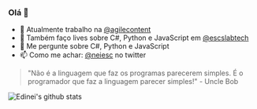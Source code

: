 ### Olá 👋
- 🔭 Atualmente trabalho na [@agilecontent](https://github.com/agilecontent)
- 🔴 Também faço lives sobre C#, Python e JavaScript em [@escslabtech](https://github.com/escslabtech)
- 💬 Me pergunte sobre C#, Python e JavaScript
- 📫 Como me achar: [@neiesc](https://twitter.com/neiesc) no twitter

> "Não é a linguagem que faz os programas parecerem simples. É o programador que faz a linguagem parecer simples!" - Uncle Bob

![Edinei's github stats](https://github-readme-stats.vercel.app/api?username=neiesc&show_icons=true&count_private=true&theme=dracula)

<!--
### Hi there! ✌

**neiesc/neiesc** is a ✨ _special_ ✨ repository because its `README.md` (this file) appears on your GitHub profile.

Here are some ideas to get you started:

- 🔭 I’m currently working on ...
- 🌱 I’m currently learning ...
- 👯 I’m looking to collaborate on ...
- 🤔 I’m looking for help with ...
- 💬 Ask me about ...
- 📫 How to reach me: ...
- 😄 Pronouns: ...
- ⚡ Fun fact: ...
-->
